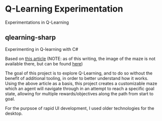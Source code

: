 # Q-Learning Experimentation #
Experimentations in Q-Learning

## qlearning-sharp
Experimenting in Q-learning with C#

Based on [this article](https://docs.microsoft.com/en-us/archive/msdn-magazine/2018/august/test-run-introduction-to-q-learning-using-csharp) (NOTE: as of this writing, the image of the maze is not available there, but can be found [here](https://jamesmccaffrey.wordpress.com/2018/08/06/q-learning-using-c/))

The goal of this project is to explore Q-Learning, and to do so without the benefit of additional tooling, in order to better understand how it works.  Using the above article as a basis, this project creates a customizable maze which an agent will navigate through in an attempt to reach a specific goal state, allowing for multiple rewards/objectives along the path from start to goal.

For the purpsoe of rapid UI development, I used older technologies for the desktop.
